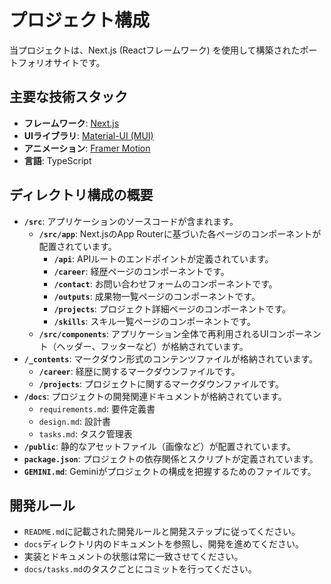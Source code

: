 # プロジェクト構成

当プロジェクトは、Next.js (Reactフレームワーク) を使用して構築されたポートフォリオサイトです。

## 主要な技術スタック

- **フレームワーク**: [Next.js](https://nextjs.org/)
- **UIライブラリ**: [Material-UI (MUI)](https://mui.com/)
- **アニメーション**: [Framer Motion](https://www.framer.com/motion/)
- **言語**: TypeScript

## ディレクトリ構成の概要

- **`/src`**: アプリケーションのソースコードが含まれます。
  - **`/src/app`**: Next.jsのApp Routerに基づいた各ページのコンポーネントが配置されています。
    - **`/api`**: APIルートのエンドポイントが定義されています。
    - **`/career`**: 経歴ページのコンポーネントです。
    - **`/contact`**: お問い合わせフォームのコンポーネントです。
    - **`/outputs`**: 成果物一覧ページのコンポーネントです。
    - **`/projects`**: プロジェクト詳細ページのコンポーネントです。
    - **`/skills`**: スキル一覧ページのコンポーネントです。
  - **`/src/components`**: アプリケーション全体で再利用されるUIコンポーネント（ヘッダー、フッターなど）が格納されています。
- **`/_contents`**: マークダウン形式のコンテンツファイルが格納されています。
  - **`/career`**: 経歴に関するマークダウンファイルです。
  - **`/projects`**: プロジェクトに関するマークダウンファイルです。
- **`/docs`**: プロジェクトの開発関連ドキュメントが格納されています。
  - `requirements.md`: 要件定義書
  - `design.md`: 設計書
  - `tasks.md`: タスク管理表
- **`/public`**: 静的なアセットファイル（画像など）が配置されています。
- **`package.json`**: プロジェクトの依存関係とスクリプトが定義されています。
- **`GEMINI.md`**: Geminiがプロジェクトの構成を把握するためのファイルです。

## 開発ルール

- `README.md`に記載された開発ルールと開発ステップに従ってください。
- `docs`ディレクトリ内のドキュメントを参照し、開発を進めてください。
- 実装とドキュメントの状態は常に一致させてください。
- `docs/tasks.md`のタスクごとにコミットを行ってください。